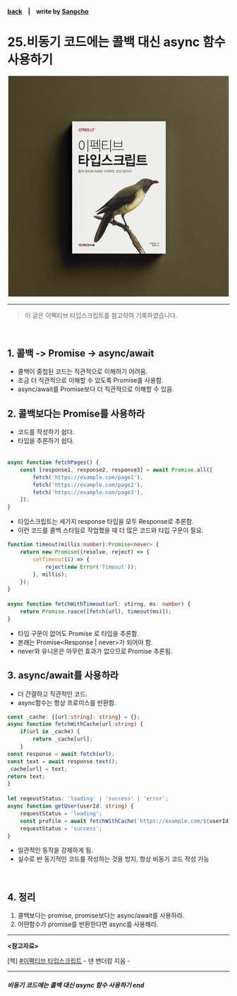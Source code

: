 #### [back](../../../README.md) &nbsp;&nbsp; | &nbsp;&nbsp; write by [Sangcho](sangcho)

# 25.비동기 코드에는 콜백 대신 async 함수 사용하기

<p align="center" style="width:500px; margin: 0 auto">
    <img src="../../image/main.png">
</p>

---

> 이 글은 이펙티브 타입스크립트를 참고하여 기록하였습니다.

<br>

## 1. 콜백 -> Promise -> async/await

- 콜백이 중첩된 코드는 직관적으로 이해하기 어려움.
- 조금 더 직관적으로 이해할 수 있도록 Promise를 사용함.
- async/await를 Promise보다 더 직관적으로 이해할 수 있음.

## 2. 콜백보다는 Promise를 사용하라

- 코드를 작성하기 쉽다.
- 타입을 추론하기 쉽다.

```typescript

async function fetchPages() {
    const [response1, response2, response3] = await Promise.all([
        fetch('https://example.com/page1'),
        fetch('https://example.com/page2'),
        fetch('https://example.com/page3'),
    ]);
}
```

- 타입스크립트는 세가지 response 타입을 모두 Response로 추론함.
- 이런 코드를 콜백 스타일로 작업했을 때 더 많은 코드와 타입 구문이 필요.

```typescript
function timeout(millis:number):Promise<never> {
    return new Promise((resolve, reject) => {
        setTimeout(() => {
            reject(new Error('Timeout'));
        }, millis);
    });
}

async function fetchWithTimeout(url: stirng, ms: number) {
    return Promise.raace([fetch(url), timeout(ms)]);
}
```

- 타입 구문이 없어도 Promise<Response> 로 타입을 추론함.
- 본래는 Promise<Response | never>가 되어야 함.
- never와 유니온은 아무런 효과가 없으므로 Promise<Response> 추론됨.

## 3. async/await를 사용하라

- 더 간결하고 직관적인 코드.
- async함수는 항상 프로미스를 반환함.

```typescript
const _cache: {[url:string]: string} = {};
async function fetchWithCache(url:string) {
    if(url in _cache) {
        return _cache[url];
    }
const response = await fetch(url);
const text = await response.text();
_cache[url] = text;
return text;
}

let reqeustStatus: 'loading' | 'success' | 'error';
async function getUser(userId: string) {
    requestStatus = 'loading';
    const profile = await fetchWithCache(`https://example.com/${userId}`);
    requestStatus = 'success';
}
```

- 일관적인 동작을 강제하게 됨.
- 실수로 반 동기적인 코드를 작성하는 것을 방지, 항상 비동기 코드 작성 가능

<br/>

## 4. 정리

1. 콜백보다는 promise, promise보다는 async/await를 사용하라.
2. 어떤함수가 promise를 반환한다면 async를 사용해라.

---

<strong><참고자료></strong>

[책] [#이펙티브 타입스크립트][effective-typescript] - 댄 밴더캄 지음 -

---

##### 비동기 코드에는 콜백 대신 async 함수 사용하기 end

[effective-typescript]: https://www.aladin.co.kr/shop/wproduct.aspx?ItemId=273193135&start=slayer
